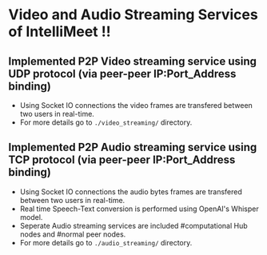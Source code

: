 # Video and Audio Streaming Services of IntelliMeet !!

## Implemented P2P Video streaming service using UDP protocol (via peer-peer IP:Port_Address binding)
- Using Socket IO connections the video frames are transfered between two users in real-time.
- For more details go to ```./video_streaming/``` directory.

## Implemented P2P Audio streaming service using TCP protocol (via peer-peer IP:Port_Address binding)
- Using Socket IO connections the audio bytes frames are transfered between two users in real-time.
- Real time Speech-Text conversion is performed using OpenAI's Whisper model.
- Seperate Audio streaming services are included #computational Hub nodes and #normal peer nodes.
- For more details go to ```./audio_streaming/``` directory.